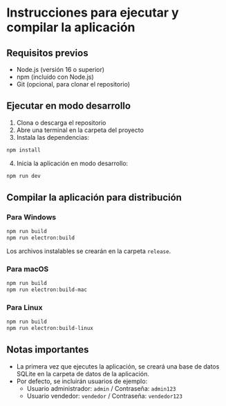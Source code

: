 
# Instrucciones para ejecutar y compilar la aplicación

## Requisitos previos
- Node.js (versión 16 o superior)
- npm (incluido con Node.js)
- Git (opcional, para clonar el repositorio)

## Ejecutar en modo desarrollo

1. Clona o descarga el repositorio
2. Abre una terminal en la carpeta del proyecto
3. Instala las dependencias:

```bash
npm install
```

4. Inicia la aplicación en modo desarrollo:

```bash
npm run dev
```

## Compilar la aplicación para distribución

### Para Windows

```bash
npm run build
npm run electron:build
```

Los archivos instalables se crearán en la carpeta `release`.

### Para macOS

```bash
npm run build
npm run electron:build-mac
```

### Para Linux

```bash
npm run build
npm run electron:build-linux
```

## Notas importantes

- La primera vez que ejecutes la aplicación, se creará una base de datos SQLite en la carpeta de datos de la aplicación.
- Por defecto, se incluirán usuarios de ejemplo:
  - Usuario administrador: `admin` / Contraseña: `admin123`
  - Usuario vendedor: `vendedor` / Contraseña: `vendedor123`
